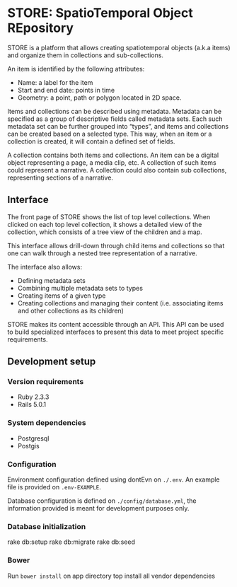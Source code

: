 # STORE: SpatioTemporal Object REpository

STORE is a platform that allows creating spatiotemporal objects (a.k.a items) and organize them in collections and sub-collections.

An item is identified by the following attributes:
- Name: a label for the item
- Start and end date: points in time 
- Geometry: a point, path or polygon located in 2D space.

Items and collections can be described using metadata. Metadata can be specified as a group of descriptive fields called metadata sets. Each such metadata set can be further grouped into “types”, and items and collections can be created based on a selected type. This way, when an item or a collection is created, it will contain a defined set of fields. 

A collection contains both items and collections. An item can be a digital object representing a page, a media clip, etc. A collection of such items could represent a narrative. A collection could also contain sub collections, representing sections of a narrative.

## Interface

The front page of STORE shows the list of top level collections. When clicked on each top level collection, it shows a detailed view of the collection, which consists of a tree view of the children and a map.

This interface allows drill-down through child items and collections so that one can walk through a nested tree representation of a narrative. 

The interface also allows:
- Defining metadata sets
- Combining multiple metadata sets to types
- Creating items of a given type
- Creating collections and managing their content (i.e. associating items and other collections as its children)

STORE makes its content accessible through an API. This API can be used to build specialized interfaces to present this data to meet project specific requirements.

## Development setup

### Version requirements

* Ruby 2.3.3
* Rails 5.0.1

### System dependencies

* Postgresql
* Postgis 

### Configuration

Environment configuration defined using dontEvn on `./.env`. An example file is provided on `.env-EXAMPLE`. 

Database configuration is defined on `./config/database.yml`, the information provided is meant for development purposes only.

### Database initialization

rake db:setup
rake db:migrate
rake db:seed

### Bower 

Run `bower install` on app directory top install all vendor dependencies

